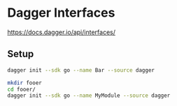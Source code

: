 # Dagger Interfaces

https://docs.dagger.io/api/interfaces/

##  Setup

```sh
dagger init --sdk go --name Bar --source dagger

mkdir fooer
cd fooer/
dagger init --sdk go --name MyModule --source dagger
```
